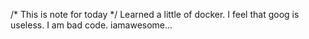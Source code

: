 /* This is note for today */
Learned a little of docker.
I feel that goog is useless. 
I am bad code.
iamawesome...
